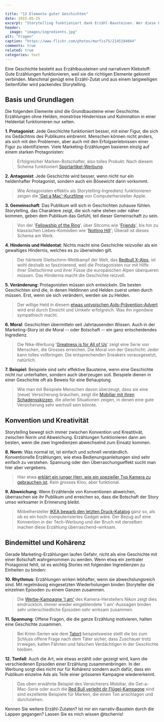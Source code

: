 ```yaml
---

title: "12 Elemente guter Geschichten"
date: 2015-05-25
excerpt: "Storytelling funktioniert dank Erzähl-Bausteinen. Wer diese Bausteine kennt, erzählt vielseitiger, spannender und erfolgreicher. Erfahren Sie mehr."
header:
  image: "images/ingredients.jpg"
alt: "Fragen"
caption: "https://www.flickr.com/photos/marfis75/2145194044"
comments: true
related: true
categories: text
---
```


Eine Geschichte besteht aus Erzählbausteinen und narrativem Klebstoff: Gute Erzählungen funktionieren, weil sie die richtigen Elemente gekonnt verbinden. Manchmal genügt eine Erzähl-Zutat und aus einem langweiligen Seitenfüller wird packendes Storytelling.


## Basis und Grundlagen

Die folgenden Elemente sind die Grundbausteine einer Geschichte. Erzählungen ohne Helden, monströse Hindernisse und Kulmination in einer Heldentat funktionieren nur selten.

**1. Protagonist**: Jede Geschichte funktioniert besser, mit einer Figur, die sich ins Gedächtnis des Publikums einbrennt. Menschen können nicht anders, als sich mit den Problemen, aber auch mit den Erfolgserlebnissen einer Figur zu identifizieren. Viele Marketing-Erzählungen basieren einzig auf einem starken Protagonisten: 

> Erfolgreicher Marken-Botschafter, also tolles Prokukt: Nach diesem Schema funktioniert [Sportartikel-Werbung](https://www.youtube.com/watch?v=CxWacO21sAE).


**2. Antagonist**: Jede Geschichte wird besser, wenn nicht nur ein heldenhafter Protagonist, sondern auch ein Bösewicht darin vorkommt. 

> Wie Antagonisten effektiv als Storytelling-Ingredienz funktionieren zeigen die ['Get a Mac'-Kurzfilme](https://www.youtube.com/watch?v=p5Yt30wrbl4) von Computerhersteller Apple.

**3. Gemeinschaft**: Das Publikum will sich in Geschichten zuhause fühlen. Storytelling, das Charaktere zeigt, die sich nahe stehen oder näher kommen, geben dem Publikum das Gefühl, teil dieser Gemeinschaft zu sein.

> Von der '[Fellowship of the Ring](https://www.youtube.com/watch?v=V75dMMIW2B4)', über Sitcoms wie '[Friends](https://www.youtube.com/watch?v=UECRmZf9dAE)', bis hin zu klassischen Liebes-Komödien wie '[Notting Hill](https://www.youtube.com/watch?v=Ig_88q9M3SU)'; Überall ist dieses Schema am Werk.

**4. Hindernis und Heldentat**: Nichts macht eine Geschichte reizvoller als ein gewaltiges Hindernis, welches es zu überwinden gilt.

> Der härteste Gleitschirm-Wettkampf der Welt, das [Redbull X-Alps](https://youtu.be/MNVDv-4FlxY), ist wohl deshalb so faszinierend, weil die Protagonisten nur mit Hilfe ihrer Gleitschirme und ihrer Füsse die europäischen Alpen überqueren müssen. Das Hindernis macht die Geschichte reizvoll.

**5. Veränderung**: Protagonisten müssen sich entwickeln. Die besten Geschichten sind die, in denen Heldinnen und Helden zuerst unten durch müssen. Erst, wenn sie sich verändern, werden sie zu Helden.

> Der willige Held in diesem [etwas untypischen Aids-Prävention-Advert](https://www.youtube.com/watch?v=eaqp7Mdd47Q) wird erst durch Einsicht und Umkehr erfolgreich. Was ihn irgendwie sympathisch macht.

**6. Moral**: Geschichten übermitteln seit Jahrtausenden Wissen. Auch in der Marketing-Story ist die Moral -- oder Botschaft -- ein ganz entscheidendes Ingredienz.

> Die Nike-Werbung '[Greatness is for All of Us](https://www.youtube.com/watch?v=WYP9AGtLvRg)' zeigt eine Serie von Menschen, die Grosses erreichen. Die Moral von der Geschicht: Jeder kann tolles vollbringen. Die entsprechenden Sneakers vorausgesetzt, natürlich.

**7. Beispiel:** Beispiele sind sehr effektive Bausteine, wenn eine Geschichte nicht nur unterhalten, sondern auch überzeugen soll. Beispiele dienen in einer Geschichte oft als Beweis für eine Behauptung.

> Wie man mit Beispiele Menschen davon überzeugt, dass sie eine (neue) Versicherung brauchen, zeigt die [Mobiliar mit ihren Schadensskizzen](https://www.youtube.com/watch?v=03lbiO2JOCk), die allerlei Situationen zeigen, in denen eine gute Versicherung sehr wertvoll sein könnte.

## Konvention und Kreativität

Storytelling bewegt sich immer zwischen Konvention und Kreatitivät, zwischen Norm und Abweichung. Erzählungen funktionieren dann am besten, wenn die zwei Ingredienzen abwechselnd zum Einsatz kommen.

**8. Norm**: Was normal ist, ist einfach und schnell verständlich. Konventionelle Erzählungen, wie etwa Bedienungsanleitungen sind sehr einfach zu verstehen. Spannung oder den Überraschungseffekt sucht man hier aber vergebens.

> Hier etwa [erklärt ein junger Herr, wie ein spezieller Typ Kamera zu gebrauchen ist](https://www.youtube.com/watch?v=hLm1CEiIenU). Kein grosses Kino, aber funktional.

**9. Abweichung**: Wenn Erzählende von Konventionen abweichen, überraschen sie ihr Publikum und erreichen so, dass die Botschaft der Story umso wirksamer in Erinnerung bleibt.

<!-- > Michael Jordan ist der unumstrittene Held der Basketball-Welt. Hier erzählt er, wider Erwarten, [was bei ihm so alles in die Hose gegangen ist](https://www.youtube.com/watch?v=JA7G7AV-LT8). -->

> Möbelhersteller [IKEA bewarb den letzten Druck-Katalog](https://www.youtube.com/watch?v=MOXQo7nURs0) ganz so, als ob es ein hoch-computerisiertes Gadget wäre. Der Bezug auf eine Konvention in der Tech-Werbung und der Bruch mit derselben machen diese Erzählung überraschend-wirksam.

## Bindemittel und Kohärenz

Gerade Marketing-Erzählungen laufen Gefahr, nicht als eine Geschichte mit einer Botschaft wahrgenommen zu werden. Wenn etwa ein zentraler Protagonist fehlt, ist es wichtig Stories mit folgenden Ingredienzen zu Einheiten zu binden: 

**10. Rhythmus**: Erzählungen wirken lebhafter, wenn sie abwechslungsreich sind. Mit regelmässig eingesetzten Wiederholungen binden Storyteller die einzelnen Episoden zu einem Ganzen zusammen.

> Die [Werbe-Kampagne 'I am'](https://www.youtube.com/watch?v=0qjzhJKlvS8) des Kamera-Herstellers Nikon zeigt dies eindrücklich. Immer wieder eingeblendete 'I am'-Aussagen binden sehr unterschiedliche Episoden sehr wirksam zusammen.

**11. Spannung**: Offene Fragen, die die ganze Erzählung motivieren, halten eine Geschichte zusammen.

> Bei Krimi-Serien wie dem [Tatort](http://www.daserste.de/unterhaltung/krimi/tatort/index.html) beispielsweise stellt die bis zum Schluss offene Frage nach dem Täter sicher, dass Zuschauer trotz Irrwegen, kalten Fährten und falschen Verdächtigen in der Geschichte bleiben.

**12. Tonfall**: Auch die Art, wie etwas erzählt oder gezeigt wird, kann die verschiedenen Episoden einer Erzählung zusammenbringen. In der Werbung sorgt dies nicht nur für Kohärenz sondern auch dafür, dass ein Publikum einzelne Ads als Teile einer grösseren Kampagne wiedererkennt.

> Das oben erwähnte Beispiel des Versicherers Mobiliar, die Get-a-Mac-Serie oder auch die [Red Bull verleiht dir Flügel-Kampagne](https://www.youtube.com/watch?v=K31dg86OmuM) sind sind exzellente Beispiele für Marken, die einen Ton anschlagen und durchziehen.

Kennen Sie weitere Erzähl-Zutaten? Ist mir ein narrativ-Baustein durch die Lappen gegangen? Lassen Sie es mich wissen @tscherris!